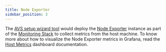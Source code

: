 ```yaml
---
title: Node Exporter
sidebar_position: 3
---
```


The [AVS setup wizard tool](../wizard/intro) would deploy the [Node Exporter](https://github.com/prometheus/node_exporter) instance as part of the [Monitoring Stack](/docs/monitoring/intro) to collect metrics from the host machine. To know more about how to visualize the Node Exporter metrics in Grafana, read the [Host Metrics](/docs/monitoring/grafana#host-metrics) dashboard documentation.
